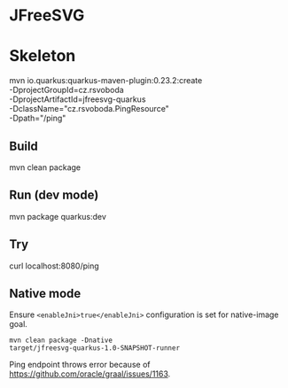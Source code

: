 # JFreeSVG

# Skeleton
mvn io.quarkus:quarkus-maven-plugin:0.23.2:create \
    -DprojectGroupId=cz.rsvoboda \
    -DprojectArtifactId=jfreesvg-quarkus \
    -DclassName="cz.rsvoboda.PingResource" \
    -Dpath="/ping"

## Build
mvn clean package

## Run (dev mode)
mvn package quarkus:dev

## Try
curl localhost:8080/ping

## Native mode
Ensure `<enableJni>true</enableJni>` configuration is set for native-image goal.
```
mvn clean package -Dnative
target/jfreesvg-quarkus-1.0-SNAPSHOT-runner
```

Ping endpoint throws error because of https://github.com/oracle/graal/issues/1163.